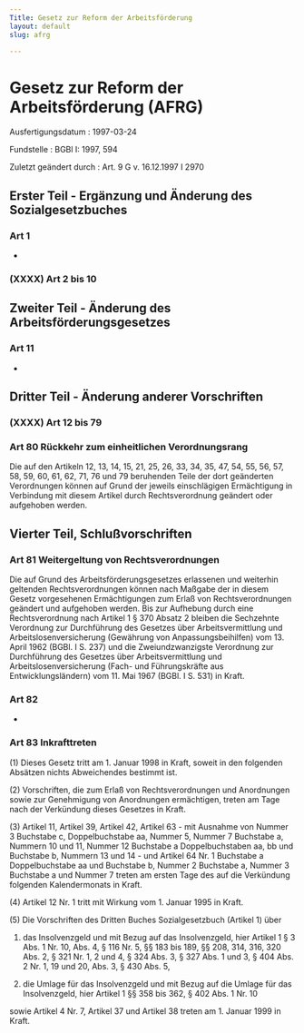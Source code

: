 ```yaml
---
Title: Gesetz zur Reform der Arbeitsförderung
layout: default
slug: afrg

---
```


# Gesetz zur Reform der Arbeitsförderung (AFRG)

Ausfertigungsdatum
:   1997-03-24

Fundstelle
:   BGBl I: 1997, 594

Zuletzt geändert durch
:   Art. 9 G v. 16.12.1997 I 2970


## Erster Teil - Ergänzung und Änderung des Sozialgesetzbuches



### Art 1

-


### (XXXX) Art 2 bis 10



## Zweiter Teil - Änderung des Arbeitsförderungsgesetzes



### Art 11

-


## Dritter Teil - Änderung anderer Vorschriften



### (XXXX) Art 12 bis 79



### Art 80 Rückkehr zum einheitlichen Verordnungsrang

Die auf den Artikeln 12, 13, 14, 15, 21, 25, 26, 33, 34, 35, 47, 54,
55, 56, 57, 58, 59, 60, 61, 62, 71, 76 und 79 beruhenden Teile der
dort geänderten Verordnungen können auf Grund der jeweils
einschlägigen Ermächtigung in Verbindung mit diesem Artikel durch
Rechtsverordnung geändert oder aufgehoben werden.


## Vierter Teil, Schlußvorschriften



### Art 81 Weitergeltung von Rechtsverordnungen

Die auf Grund des Arbeitsförderungsgesetzes erlassenen und weiterhin
geltenden Rechtsverordnungen können nach Maßgabe der in diesem Gesetz
vorgesehenen Ermächtigungen zum Erlaß von Rechtsverordnungen geändert
und aufgehoben werden. Bis zur Aufhebung durch eine Rechtsverordnung
nach Artikel 1 § 370 Absatz 2 bleiben die Sechzehnte Verordnung zur
Durchführung des Gesetzes über Arbeitsvermittlung und
Arbeitslosenversicherung (Gewährung von Anpassungsbeihilfen) vom 13.
April 1962 (BGBl. I S. 237) und die Zweiundzwanzigste Verordnung zur
Durchführung des Gesetzes über Arbeitsvermittlung und
Arbeitslosenversicherung (Fach- und Führungskräfte aus
Entwicklungsländern) vom 11. Mai 1967 (BGBl. I S. 531) in Kraft.


### Art 82

-


### Art 83 Inkrafttreten

(1) Dieses Gesetz tritt am 1. Januar 1998 in Kraft, soweit in den
folgenden Absätzen nichts Abweichendes bestimmt ist.

(2) Vorschriften, die zum Erlaß von Rechtsverordnungen und Anordnungen
sowie zur Genehmigung von Anordnungen ermächtigen, treten am Tage nach
der Verkündung dieses Gesetzes in Kraft.

(3) Artikel 11, Artikel 39, Artikel 42, Artikel 63 - mit Ausnahme von
Nummer 3 Buchstabe c, Doppelbuchstabe aa, Nummer 5, Nummer 7 Buchstabe
a, Nummern 10 und 11, Nummer 12 Buchstabe a Doppelbuchstaben aa, bb
und Buchstabe b, Nummern 13 und 14 - und Artikel 64 Nr. 1 Buchstabe a
Doppelbuchstabe aa und Buchstabe b, Nummer 2 Buchstabe a, Nummer 3
Buchstabe a und Nummer 7 treten am ersten Tage des auf die Verkündung
folgenden Kalendermonats in Kraft.

(4) Artikel 12 Nr. 1 tritt mit Wirkung vom 1. Januar 1995 in Kraft.

(5) Die Vorschriften des Dritten Buches Sozialgesetzbuch (Artikel 1)
über

1.  das Insolvenzgeld und mit Bezug auf das Insolvenzgeld, hier Artikel 1
    § 3 Abs. 1 Nr. 10, Abs. 4, § 116 Nr. 5, §§ 183 bis 189, §§ 208, 314,
    316, 320 Abs. 2, § 321 Nr. 1, 2 und 4, § 324 Abs. 3, § 327 Abs. 1 und
    3, § 404 Abs. 2 Nr. 1, 19 und 20, Abs. 3, § 430 Abs. 5,


2.  die Umlage für das Insolvenzgeld und mit Bezug auf die Umlage für das
    Insolvenzgeld, hier Artikel 1 §§ 358 bis 362, § 402 Abs. 1 Nr. 10



sowie Artikel 4 Nr. 7, Artikel 37 und Artikel 38 treten am 1. Januar
1999 in Kraft.

